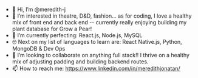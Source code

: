- 👋 Hi, I’m @meredith-j
- 👀 I’m interested in theatre, D&D, fashion... as for coding, I love a healthy mix of front end and back end -- currently really enjoying building my plant database for Grow a Pear! 
- 🌱 I’m currently perfecting: React.js, Node.js, MySQL
- 🤓 Next on my list of languages to learn are: React Native.js, Python, MongoDB & Dev Ops
- 💞️ I’m looking to collaborate on anything full stack!! I thrive on a healthy mix of adjusting padding and building backend routes.
- 📫 How to reach me: https://www.linkedin.com/in/meredithjonatan/

<!---
meredith-j/meredith-j is a ✨ special ✨ repository because its `README.md` (this file) appears on your GitHub profile.
You can click the Preview link to take a look at your changes.
--->
